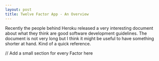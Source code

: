 ```yaml
---
layout: post
title: Twelve Factor App - An Overview
---
```


Recently the people behind Heroku released a very interesting document about what they think
are good software development guidelines.
The document is not very long but I think it might be useful to have something shorter at
hand. Kind of a quick reference.

// Add a small section for every Factor here
